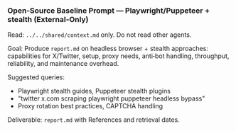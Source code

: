 ### Open‑Source Baseline Prompt — Playwright/Puppeteer + stealth (External‑Only)

Read: `../../shared/context.md` only. Do not read other agents.

Goal: Produce `report.md` on headless browser + stealth approaches: capabilities for X/Twitter, setup, proxy needs, anti‑bot handling, throughput, reliability, and maintenance overhead.

Suggested queries:
- Playwright stealth guides, Puppeteer stealth plugins
- "twitter x.com scraping playwright puppeteer headless bypass"
- Proxy rotation best practices, CAPTCHA handling

Deliverable: `report.md` with References and retrieval dates.


